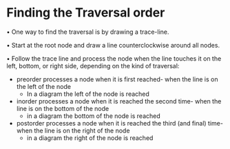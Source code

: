 # Finding the Traversal order

• One way to find the traversal is by drawing a trace-line.

• Start at the root node and draw a line counterclockwise around all nodes.

• Follow the trace line and process the node when the line touches it on the left, bottom, or right side, depending on the kind of traversal:

* preorder processes a node when it is first reached- when the line is on the left of the node
  * In a diagram the left of the node is reached
* inorder processes a node when it is reached the second time- when the line is on the bottom of the node
  * in a diagram the bottom of the node is reached
* postorder processes a node when it is reached the third (and final) time- when the line is on the right of the node
  * in a diagram the right of the node is reached
